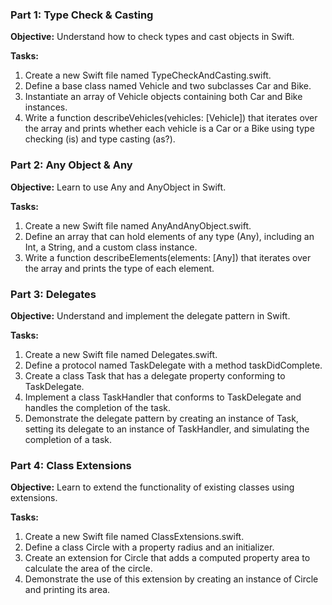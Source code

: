 ### **Part 1: Type Check & Casting**

**Objective:** Understand how to check types and cast objects in Swift.

**Tasks:**

1. Create a new Swift file named TypeCheckAndCasting.swift.
2. Define a base class named Vehicle and two subclasses Car and Bike.
3. Instantiate an array of Vehicle objects containing both Car and Bike instances.
4. Write a function describeVehicles(vehicles: [Vehicle]) that iterates over the array and prints whether each vehicle is a Car or a Bike using type checking (is) and type casting (as?).

### **Part 2: Any Object & Any**

**Objective:** Learn to use Any and AnyObject in Swift.

**Tasks:**

1. Create a new Swift file named AnyAndAnyObject.swift.
2. Define an array that can hold elements of any type (Any), including an Int, a String, and a custom class instance.
3. Write a function describeElements(elements: [Any]) that iterates over the array and prints the type of each element.

### **Part 3: Delegates**

**Objective:** Understand and implement the delegate pattern in Swift.

**Tasks:**

1. Create a new Swift file named Delegates.swift.
2. Define a protocol named TaskDelegate with a method taskDidComplete.
3. Create a class Task that has a delegate property conforming to TaskDelegate.
4. Implement a class TaskHandler that conforms to TaskDelegate and handles the completion of the task.
5. Demonstrate the delegate pattern by creating an instance of Task, setting its delegate to an instance of TaskHandler, and simulating the completion of a task.

### **Part 4: Class Extensions**

**Objective:** Learn to extend the functionality of existing classes using extensions.

**Tasks:**

1. Create a new Swift file named ClassExtensions.swift.
2. Define a class Circle with a property radius and an initializer.
3. Create an extension for Circle that adds a computed property area to calculate the area of the circle.
4. Demonstrate the use of this extension by creating an instance of Circle and printing its area.
